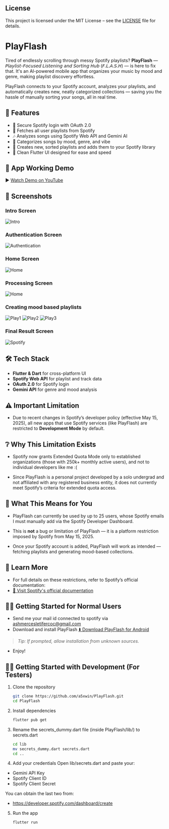## License

This project is licensed under the MIT License – see the [LICENSE](./LICENSE) file for details.


# PlayFlash

Tired of endlessly scrolling through messy Spotify playlists? **PlayFlash**  — 𝘗𝘭𝘢𝘺𝘭𝘪𝘴𝘵-𝘍𝘰𝘤𝘶𝘴𝘦𝘥 𝘓𝘪𝘴𝘵𝘦𝘯𝘪𝘯𝘨 𝘢𝘯𝘥 𝘚𝘰𝘳𝘵𝘪𝘯𝘨 𝘏𝘶𝘣 (𝘍.𝘓.𝘈.𝘚.𝘏) — is here to fix that. It's an AI-powered mobile app that organizes your music by mood and genre, making playlist discovery effortless.

PlayFlash connects to your Spotify account, analyzes your playlists, and automatically creates new, neatly categorized collections — saving you the hassle of manually sorting your songs, all in real time.

## 🚀 Features
- 🔐 Secure Spotify login with OAuth 2.0
- 📂 Fetches all user playlists from Spotify
- 🎶 Analyzes songs using Spotify Web API and Gemini AI
- 🧠 Categorizes songs by mood, genre, and vibe
- 🔄 Creates new, sorted playlists and adds them to your Spotify library
- 🖤 Clean Flutter UI designed for ease and speed

## 🎥 App Working Demo  
▶️ [Watch Demo on YouTube](https://youtube.com/shorts/UyCHfDKBI08?feature=share)

## 📸 Screenshots

###  Intro Screen
![Intro](assets/images/help/lowres/intro.jpg)

###  Authentication Screen
![Authentication](assets/images/help/lowres/3.jpg)

### Home Screen
![Home](assets/images/help/lowres/4.jpg)

### Processing Screen
![Home](assets/images/help/lowres/5.jpg)

### Creating mood based playlists
![Play1](assets/images/help/lowres/6a.jpg)
![Play2](assets/images/help/lowres/6b.jpg)
![Play3](assets/images/help/lowres/6c.jpg)

### Final Result Screen
![Spotify](assets/images/help/lowres/8.jpg)


## 🛠️ Tech Stack
- **Flutter & Dart** for cross-platform UI
- **Spotify Web API** for playlist and track data
- **OAuth 2.0** for Spotify login
- **Gemini API** for genre and mood analysis


## ⚠️ Important Limitation

- Due to recent changes in Spotify’s developer policy (effective May 15, 2025), all new apps that use Spotify services (like PlayFlash) are restricted to **Development Mode** by default.

## ❔ Why This Limitation Exists

- Spotify now grants Extended Quota Mode only to established organizations (those with 250k+ monthly active users), and not to individual developers like me :(

- Since PlayFlash is a personal project developed by a solo undergrad and not affiliated with any registered business entity, it does not currently meet Spotify’s criteria for extended quota access.

## 🚧 What This Means for You

- PlayFlash can currently be used by up to 25 users, whose Spotify emails I must manually add via the Spotify Developer Dashboard.

- This is **not** a bug or limitation of PlayFlash — it is a platform restriction imposed by Spotify from May 15, 2025.

- Once your Spotify account is added, PlayFlash will work as intended — fetching playlists and generating mood-based collections.

## 🔗 Learn More

- For full details on these restrictions, refer to Spotify’s official documentation:
- [📄 Visit Spotify's official documentation](https://developer.spotify.com/documentation/web-api/concepts/quota-modes)  


## 👶📱 Getting Started for Normal Users

- Send me your mail id connected to spotify via ashmercesletifercoc@gmail.com
- Download and install PlayFlash 
[⬇️ Download PlayFlash for Android](https://github.com/a5xwin/PlayFlash/releases/download/v1.2/playflash.apk)  
> _Tip: If prompted, allow installation from unknown sources._
- Enjoy!


## 🧑‍💻 Getting Started with Development (For Testers)

1. Clone the repository  
   ```bash
   git clone https://github.com/a5xwin/PlayFlash.git
   cd PlayFlash

2. Install dependencies
    ```bash
    flutter pub get

3. Rename the secrets_dummy.dart file (inside PlayFlash/lib/) to secrets.dart
    ```bash
    cd lib
    mv secrets_dummy.dart secrets.dart
    cd ..

4. Add your credentials
Open lib/secrets.dart and paste your:
- Gemini API Key
- Spotify Client ID
- Spotify Client Secret

You can obtain the last two from:
- https://developer.spotify.com/dashboard/create


5. Run the app
    ```bash
    flutter run


